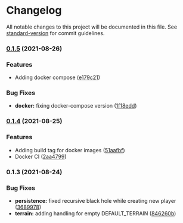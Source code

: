 # Changelog

All notable changes to this project will be documented in this file. See [standard-version](https://github.com/conventional-changelog/standard-version) for commit guidelines.

### [0.1.5](https://github.com/jacekku/TraviansServer/compare/v0.1.4...v0.1.5) (2021-08-26)


### Features

* Adding docker compose ([e179c21](https://github.com/jacekku/TraviansServer/commit/e179c211fc0b487e2ae78abdb4f4420b16323b9a))


### Bug Fixes

* **docker:** fixing docker-compose version ([1f18edd](https://github.com/jacekku/TraviansServer/commit/1f18edd1a3c3b8ef584d7fa64aea812f0acc2e5b))

### [0.1.4](https://github.com/jacekku/TraviansServer/compare/v0.1.3...v0.1.4) (2021-08-25)


### Features

* Adding build tag for docker images ([51aafbf](https://github.com/jacekku/TraviansServer/commit/51aafbf4e8d0c9169547deb555b057415b9af18b))
* Docker CI ([2aa4799](https://github.com/jacekku/TraviansServer/commit/2aa4799bc57305905661a0f3962b3b154e3f2d52))

### 0.1.3 (2021-08-24)


### Bug Fixes

* **persistence:** fixed recursive black hole while creating new player ([3689978](https://github.com/jacekku/TraviansServer/commit/3689978bfb63603933612cfd863dd29dc4c86761))
* **terrain:** adding handling for empty DEFAULT_TERRAIN ([846260b](https://github.com/jacekku/TraviansServer/commit/846260b946d1126a782784f05476d122787a69d1))
